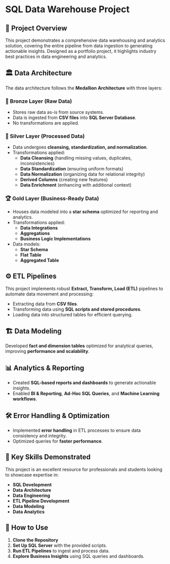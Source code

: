 #  SQL Data Warehouse Project

## 📖 Project Overview
This project demonstrates a comprehensive data warehousing and analytics solution, covering the entire pipeline from data ingestion to generating actionable insights. Designed as a portfolio project, it highlights industry best practices in data engineering and analytics.

## 🏛 Data Architecture
The data architecture follows the **Medallion Architecture** with three layers:

### 🔹 Bronze Layer (Raw Data)
- Stores raw data as-is from source systems.
- Data is ingested from **CSV files** into **SQL Server Database**.
- No transformations are applied.

### 🔘 Silver Layer (Processed Data)
- Data undergoes **cleansing, standardization, and normalization**.
- Transformations applied:
  - **Data Cleansing** (handling missing values, duplicates, inconsistencies)
  - **Data Standardization** (ensuring uniform formats)
  - **Data Normalization** (organizing data for relational integrity)
  - **Derived Columns** (creating new features)
  - **Data Enrichment** (enhancing with additional context)

### 🏆 Gold Layer (Business-Ready Data)
- Houses data modeled into a **star schema** optimized for reporting and analytics.
- Transformations applied:
  - **Data Integrations**
  - **Aggregations**
  - **Business Logic Implementations**
- Data models:
  - **Star Schema**
  - **Flat Table**
  - **Aggregated Table**

## ⚙️ ETL Pipelines
This project implements robust **Extract, Transform, Load (ETL)** pipelines to automate data movement and processing:
- Extracting data from **CSV files**.
- Transforming data using **SQL scripts and stored procedures**.
- Loading data into structured tables for efficient querying.

## 🏗 Data Modeling
Developed **fact and dimension tables** optimized for analytical queries, improving **performance and scalability**.

## 📊 Analytics & Reporting
- Created **SQL-based reports and dashboards** to generate actionable insights.
- Enabled **BI & Reporting**, **Ad-Hoc SQL Queries**, and **Machine Learning workflows**.

## 🛠 Error Handling & Optimization
- Implemented **error handling** in ETL processes to ensure data consistency and integrity.
- Optimized queries for **faster performance**.

## 🎯 Key Skills Demonstrated
This project is an excellent resource for professionals and students looking to showcase expertise in:
- **SQL Development**
- **Data Architecture**
- **Data Engineering**
- **ETL Pipeline Development**
- **Data Modeling**
- **Data Analytics**

## 🚀 How to Use
1. **Clone the Repository**
2. **Set Up SQL Server** with the provided scripts.
3. **Run ETL Pipelines** to ingest and process data.
4. **Explore Business Insights** using SQL queries and dashboards.




